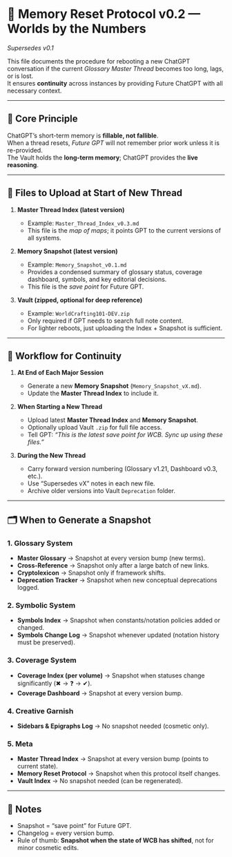# 🧠 Memory Reset Protocol v0.2 — Worlds by the Numbers
*Supersedes v0.1*

This file documents the procedure for rebooting a new ChatGPT conversation if the current *Glossary Master Thread* becomes too long, lags, or is lost.  
It ensures **continuity** across instances by providing Future ChatGPT with all necessary context.

---

## 🔑 Core Principle
ChatGPT’s short-term memory is **fillable, not fallible**.  
When a thread resets, *Future GPT* will not remember prior work unless it is re-provided.  
The Vault holds the **long-term memory**; ChatGPT provides the **live reasoning**.  

---

## 📂 Files to Upload at Start of New Thread

1. **Master Thread Index (latest version)**  
   - Example: `Master_Thread_Index_v0.3.md`  
   - This file is the *map of maps*; it points GPT to the current versions of all systems.  

2. **Memory Snapshot (latest version)**  
   - Example: `Memory_Snapshot_v0.1.md`  
   - Provides a condensed summary of glossary status, coverage dashboard, symbols, and key editorial decisions.  
   - This file is the *save point* for Future GPT.  

3. **Vault (zipped, optional for deep reference)**  
   - Example: `WorldCrafting101-DEV.zip`  
   - Only required if GPT needs to search full note content.  
   - For lighter reboots, just uploading the Index + Snapshot is sufficient.  

---

## 📝 Workflow for Continuity

1. **At End of Each Major Session**  
   - Generate a new **Memory Snapshot** (`Memory_Snapshot_vX.md`).  
   - Update the **Master Thread Index** to include it.  

2. **When Starting a New Thread**  
   - Upload latest **Master Thread Index** and **Memory Snapshot**.  
   - Optionally upload Vault `.zip` for full file access.  
   - Tell GPT: *“This is the latest save point for WCB. Sync up using these files.”*  

3. **During the New Thread**  
   - Carry forward version numbering (Glossary v1.21, Dashboard v0.3, etc.).  
   - Use “Supersedes vX” notes in each new file.  
   - Archive older versions into Vault `Deprecation` folder.  

---

## 🗂 When to Generate a Snapshot

### 1. Glossary System
- **Master Glossary** → Snapshot at every version bump (new terms).  
- **Cross-Reference** → Snapshot only after a large batch of new links.  
- **Cryptolexicon** → Snapshot only if framework shifts.  
- **Deprecation Tracker** → Snapshot when new conceptual deprecations logged.  

### 2. Symbolic System
- **Symbols Index** → Snapshot when constants/notation policies added or changed.  
- **Symbols Change Log** → Snapshot whenever updated (notation history must be preserved).  

### 3. Coverage System
- **Coverage Index (per volume)** → Snapshot when statuses change significantly (✖ → ❓ → ✔).  
- **Coverage Dashboard** → Snapshot at every version bump.  

### 4. Creative Garnish
- **Sidebars & Epigraphs Log** → No snapshot needed (cosmetic only).  

### 5. Meta
- **Master Thread Index** → Snapshot at every version bump (points to current state).  
- **Memory Reset Protocol** → Snapshot when this protocol itself changes.  
- **Vault Index** → No snapshot needed (can be regenerated).  

---

## 📌 Notes
- Snapshot = “save point” for Future GPT.  
- Changelog = every version bump.  
- Rule of thumb: **Snapshot when the state of WCB has shifted**, not for minor cosmetic edits.  
